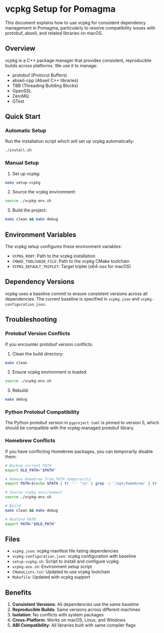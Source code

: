 # vcpkg Setup for Pomagma

This document explains how to use vcpkg for consistent dependency management in Pomagma, particularly to resolve compatibility issues with protobuf, abseil, and related libraries on macOS.

## Overview

vcpkg is a C++ package manager that provides consistent, reproducible builds across platforms. We use it to manage:

- protobuf (Protocol Buffers)
- abseil-cpp (Abseil C++ libraries)
- TBB (Threading Building Blocks)
- OpenSSL
- ZeroMQ
- GTest

## Quick Start

### Automatic Setup

Run the installation script which will set up vcpkg automatically:

```bash
./install.sh
```

### Manual Setup

1. Set up vcpkg:
```bash
make setup-vcpkg
```

2. Source the vcpkg environment:
```bash
source ./vcpkg-env.sh
```

3. Build the project:
```bash
make clean && make debug
```

## Environment Variables

The vcpkg setup configures these environment variables:

- `VCPKG_ROOT`: Path to the vcpkg installation
- `CMAKE_TOOLCHAIN_FILE`: Path to the vcpkg CMake toolchain
- `VCPKG_DEFAULT_TRIPLET`: Target triplet (x64-osx for macOS)

## Dependency Versions

vcpkg uses a baseline commit to ensure consistent versions across all dependencies. The current baseline is specified in `vcpkg.json` and `vcpkg-configuration.json`.

## Troubleshooting

### Protobuf Version Conflicts

If you encounter protobuf version conflicts:

1. Clean the build directory:
```bash
make clean
```

2. Ensure vcpkg environment is loaded:
```bash
source ./vcpkg-env.sh
```

3. Rebuild:
```bash
make debug
```

### Python Protobuf Compatibility

The Python protobuf version in `pyproject.toml` is pinned to version 5, which should be compatible with the vcpkg-managed protobuf library.

### Homebrew Conflicts

If you have conflicting Homebrew packages, you can temporarily disable them:

```bash
# Backup current PATH
export OLD_PATH="$PATH"

# Remove Homebrew from PATH temporarily
export PATH=$(echo $PATH | tr ':' '\n' | grep -v '/opt/homebrew' | tr '\n' ':')

# Source vcpkg environment
source ./vcpkg-env.sh

# Build
make clean && make debug

# Restore PATH
export PATH="$OLD_PATH"
```

## Files

- `vcpkg.json`: vcpkg manifest file listing dependencies
- `vcpkg-configuration.json`: vcpkg configuration with baseline
- `setup-vcpkg.sh`: Script to install and configure vcpkg
- `vcpkg-env.sh`: Environment setup script
- `CMakeLists.txt`: Updated to use vcpkg toolchain
- `Makefile`: Updated with vcpkg support

## Benefits

1. **Consistent Versions**: All dependencies use the same baseline
2. **Reproducible Builds**: Same versions across different machines
3. **Isolation**: No conflicts with system packages
4. **Cross-Platform**: Works on macOS, Linux, and Windows
5. **ABI Compatibility**: All libraries built with same compiler flags 